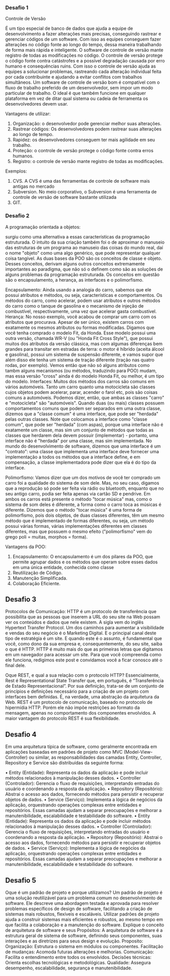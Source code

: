 ### Desafio 1

Controle de Versão

É um tipo especial de banco de dados que ajuda a equipe de desenvolvimento a fazer alterações mais precisas, conseguindo rastrear e gerenciar códigos de um software.
Com isso as equipes conseguem fazer alterações no código fonte ao longo do tempo, dessa maneira trabalhando de forma mais rápida e inteligente. O software de controle de versão mante registro de todas as modificações no código.
O controle de versão protege o código fonte contra catástrofes e a possível degradação causada por erro humano e consequências ruins.
Com isso o controle de versão ajuda as equipes a solucionar problemas, rastreando cada alteração individual feita por cada contribuinte e ajudando a evitar conflitos com trabalhos simultâneos.
Um software de controle de versão bom é compatível com o fluxo de trabalho preferido de um desenvolvedor, sem impor um modo particular de trabalho. O ideal é que também funcione em qualquer plataforma em vez de ditar qual sistema ou cadeia de ferramenta os desenvolvedores devem usar.


Vantagens de utilizar:

1.	Organização: o desenvolvedor pode gerenciar melhor suas alterações.
2.	Rastrear códigos: Os desenvolvedores podem rastrear suas alterações ao longo de tempo.
3.	Rapidez: os desenvolvedores conseguem ter mais agilidade em seu trabalho.
4.	Proteção: o controle de versão protege o código fonte contra erros humanos.
5.	Registro: o controle de versão mante registro de todas as modificações.

Exemplos:
1.	CVS. A CVS é uma das ferramentas de controle de software mais antigas no mercado
2.	Subversion. No meio corporativo, o Subversion é uma ferramenta de controle de versão de software bastante utilizada
3.	GIT.

### Desafio 2
A programação orientada a objetos:

surgiu como uma alternativa a essas características da programação estruturada. O intuito da sua criação também foi o de aproximar o manuseio das estruturas de um programa ao manuseio das coisas do mundo real, daí o nome "objeto" como uma algo genérico, que pode representar qualquer coisa tangível.
As duas bases da POO são os conceitos de classe e objeto. Desses conceitos, derivam alguns outros conceitos extremamente importantes ao paradigma, que não só o definem como são as soluções de alguns problemas da programação estruturada. Os conceitos em questão são o encapsulamento, a herança, as interfaces e o polimorfismo.

Encapsulamento:
Ainda usando a analogia do carro, sabemos que ele possui atributos e métodos, ou seja, características e comportamentos. Os métodos do carro, como acelerar, podem usar atributos e outros métodos do carro como o tanque de gasolina e o mecanismo de injeção de combustível, respectivamente, uma vez que acelerar gasta combustível.
Herança:
No nosso exemplo, você acabou de comprar um carro com os atributos que procurava. Apesar de ser único, existem carros com exatamente os mesmos atributos ou formas modificadas. Digamos que você tenha comprado o modelo Fit, da Honda. Esse modelo possui uma outra versão, chamada WR-V (ou "Honda Fit Cross Style"), que possui muitos dos atributos da versão clássica, mas com algumas diferenças bem grandes para transitar em estradas de terra: o motor é híbrido (aceita álcool e gasolina), possui um sistema de suspensão diferente, e vamos supor que além disso ele tenha um sistema de tração diferente (tração nas quatro rodas, por exemplo). Vemos então que não só alguns atributos como tambm alguns mecanismos (ou métodos, traduzindo para POO) mudam, mas essa versão "cross" ainda é do modelo Honda Fit, ou melhor, é um tipo do modelo.
Interfaces:
Muitos dos métodos dos carros são comuns em vários automóveis. Tanto um carro quanto uma motocicleta são classes cujos objetos podem acelerar, parar, acender o farol etc, pois são coisas comuns a automóveis. Podemos dizer, então, que ambas as classes "carro" e "motocicleta" são "automóveis".
Quando duas (ou mais) classes possuem comportamentos comuns que podem ser separados em uma outra classe, dizemos que a "classe comum" é uma interface, que pode ser "herdada" pelas outras classes. Note que colocamos a interface como "classe comum", que pode ser "herdada" (com aspas), porque uma interface não é exatamente um classe, mas sim um conjunto de métodos que todas as classes que herdarem dela devem possuir (implementar) - portanto, uma interface não é "herdada" por uma classe, mas sim implementada. No mundo do desenvolvimento de software, dizemos que uma interface é um "contrato": uma classe que implementa uma interface deve fornecer uma implementação a todos os métodos que a interface define, e em compensação, a classe implementadora pode dizer que ela é do tipo da interface.

Polimorfismo:
Vamos dizer que um dos motivos de você ter comprado um carro foi a qualidade do sistema de som dele. Mas, no seu caso, digamos que a reprodução só pode ser feita via rádio ou bluetooth, enquanto que no seu antigo carro, podia ser feita apenas via cartão SD e pendrive. Em ambos os carros está presente o método "tocar música" mas, como o sistema de som deles é diferente, a forma como o carro toca as músicas é diferente. Dizemos que o método "tocar música" é uma forma de polimorfismo, pois dois objetos, de duas classes diferentes, têm um mesmo método que é implementado de formas diferentes, ou seja, um método possui várias formas, várias implementações diferentes em classes diferentes, mas que possuem o mesmo efeito ("polimorfismo" vem do grego poli = muitas, morphos = forma).


Vantagens da POO:
1.	Encapsulamento: O encapsulamento é um dos pilares da POO, que permite agrupar dados e os métodos que operam sobre esses dados em uma única entidade, conhecida como classe
2.	Reutilização de Código.
3.	Manutenção Simplificada.
4.	Colaboração Eficiente.

## Desafio 3
Protocolos de Comunicação:
HTTP é um protocolo de transferência que possibilita que as pessoas que inserem a URL do seu site na Web possam ver os conteúdos e dados que nele existem. A sigla vem do inglês Hypertext Transfer Protocol.
Um dos caminhos para aumentar a visibilidade e vendas do seu negócio é o Marketing Digital. E o principal canal deste tipo de estratégia é um site. E quando este é o assunto, é fundamental que você, como dono da sua empresa e, consequentemente, do seu site, saiba o que é HTTP.
HTTP é muito mais do que as primeiras letras que digitamos em um navegador para acessar um site. Para que você compreenda como ele funciona, redigimos este post e convidamos você a ficar conosco até o final dele.

Oque REST, e qual a sua relação com o protocolo HTTP?
Essencialmente, Rest é Representational State Transfer que, em português, é “Transferência de Estado Representacional”. Por sua definição, trata-se de um conjunto de princípios e definições necessário para a criação de um projeto com interfaces bem definidas. É, na verdade, uma abstração da arquitetura da Web.
REST é um protocolo de comunicação, baseado no protocolo de hipermídia HTTP. Porém ele não impõe restrições ao formato da mensagem, apenas no comportamento dos componentes envolvidos. A maior vantagem do protocolo REST é sua flexibilidade.


## Desafio 4
Em uma arquitetura típica de software, como geralmente encontrada em aplicações baseadas em padrões de projeto como MVC (Model-View-Controller) ou similar, as responsabilidades das camadas Entity, Controller, Repository e Service são distribuídas da seguinte forma:

•	Entity (Entidade): Representa os dados da aplicação e pode incluir métodos relacionados à manipulação desses dados.
•	Controller (Controlador): Gerencia o fluxo de requisições, interpretando entradas do usuário e coordenando a resposta da aplicação.
•	Repository (Repositório): Abstrai o acesso aos dados, fornecendo métodos para persistir e recuperar objetos de dados.
•	Service (Serviço): Implementa a lógica de negócios da aplicação, orquestrando operações complexas entre entidades e repositórios.
Essas camadas ajudam a separar preocupações e melhorar a manutenibilidade, escalabilidade e testabilidade do software.
•	Entity (Entidade): Representa os dados da aplicação e pode incluir métodos relacionados à manipulação desses dados.
•	Controller (Controlador): Gerencia o fluxo de requisições, interpretando entradas do usuário e coordenando a resposta da aplicação.
•	Repository (Repositório): Abstrai o acesso aos dados, fornecendo métodos para persistir e recuperar objetos de dados.
•	Service (Serviço): Implementa a lógica de negócios da aplicação, orquestrando operações complexas entre entidades e repositórios.
Essas camadas ajudam a separar preocupações e melhorar a manutenibilidade, escalabilidade e testabilidade do software.



## Desafio 5
Oque é um padrão de projeto e porque utilizamos?
Um padrão de projeto é uma solução reutilizável para um problema comum no desenvolvimento de software. Ele descreve uma abordagem testada e aprovada para resolver problemas específicos de design de software, facilitando a criação de sistemas mais robustos, flexíveis e escaláveis.
Utilizar padrões de projeto ajuda a construir sistemas mais eficientes e robustos, ao mesmo tempo em que facilita a colaboração e a manutenção do software.
Explique o conceito de arquitetura de software e seus Propósitos:
A arquitetura de software é a estrutura geral de sistema de software, definindo seus componentes, suas interações e as diretrizes para seus design e evolução.
Proposito:
Organização: Estrutura o sistema em módulos ou componentes.
Facilitação de mudanças: Acomoda futuras alterações e melhorias.
Comunicação: Facilita o entendimento entre todos os envolvidos.
Decisões técnicas: Orienta escolhas tecnológicas e metodológicas.
Qualidade: Assegura desempenho, escalabilidade, segurança e manutenibilidade.

